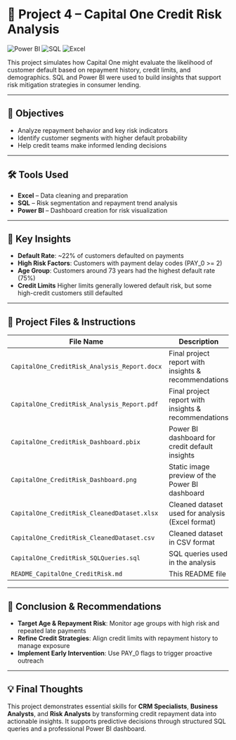 # 📌  Project 4 – Capital One Credit Risk Analysis

![Power BI](https://img.shields.io/badge/Tool-Power%20BI-yellow?style=flat-square&logo=powerbi)
![SQL](https://img.shields.io/badge/Language-SQL-blue?style=flat-square&logo=postgresql)
![Excel](https://img.shields.io/badge/Tool-Excel-green?style=flat-square&logo=microsoft-excel)

This project simulates how Capital One might evaluate the likelihood of customer default based on repayment history, credit limits, and demographics. SQL and Power BI were used to build insights that support risk mitigation strategies in consumer lending.

---

## 📌 Objectives
- Analyze repayment behavior and key risk indicators
- Identify customer segments with higher default probability
- Help credit teams make informed lending decisions

---

## 🛠️ Tools Used
- **Excel** – Data cleaning and preparation
- **SQL** – Risk segmentation and repayment trend analysis
- **Power BI** – Dashboard creation for risk visualization

---

## 📌 Key Insights
- **Default Rate**: ~22% of customers defaulted on payments
- **High Risk Factors**: Customers with payment delay codes (PAY_0 >= 2)
- **Age Group**: Customers around 73 years had the highest default rate (75%)
- **Credit Limits** Higher limits generally lowered default risk, but some high-credit customers still defaulted

---

## 📂 Project Files & Instructions

| File Name                                          | Description                                                            |
|----------------------------------------------------|------------------------------------------------------------------------|
| `CapitalOne_CreditRisk_Analysis_Report.docx`       | Final project report with insights & recommendations                   |
| `CapitalOne_CreditRisk_Analysis_Report.pdf`        | Final project report with insights & recommendations                   |
| `CapitalOne_CreditRisk_Dashboard.pbix`             | Power BI dashboard for credit default insights                         |
| `CapitalOne_CreditRisk_Dashboard.png`              | Static image preview of the Power BI dashboard                         |
| `CapitalOne_CreditRisk_CleanedDataset.xlsx`        | Cleaned dataset used for analysis (Excel format)                       |
| `CapitalOne_CreditRisk_CleanedDataset.csv`         | Cleaned dataset in CSV format                                          |
| `CapitalOne_CreditRisk_SQLQueries.sql`             | SQL queries used in the analysis                                       |
| `README_CapitalOne_CreditRisk.md`                  | This README file                                                       |

---

## 📌 Conclusion & Recommendations
- **Target Age & Repayment Risk**: Monitor age groups with high risk and repeated late payments
- **Refine Credit Strategies**: Align credit limits with repayment history to manage exposure
- **Implement Early Intervention**: Use PAY_0 flags to trigger proactive outreach

---

## 💡 Final Thoughts
This project demonstrates essential skills for **CRM Specialists**, **Business Analysts**, and **Risk Analysts** by transforming credit repayment data into actionable insights. It supports predictive decisions through structured SQL queries and a professional Power BI dashboard.


